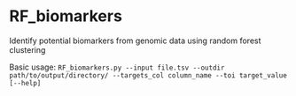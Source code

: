 # RF_biomarkers
Identify potential biomarkers from genomic data using random forest clustering

Basic usage: 
`RF_biomarkers.py --input file.tsv --outdir path/to/output/directory/ --targets_col column_name --toi target_value [--help]`
